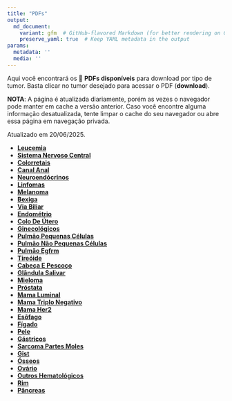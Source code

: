 ```yaml
---
title: "PDFs"
output: 
  md_document:
    variant: gfm  # GitHub-flavored Markdown (for better rendering on GitHub)
    preserve_yaml: true  # Keep YAML metadata in the output
params:
  metadata: ''
  media: ''
---
```


<script async src="https://scripts.simpleanalyticscdn.com/latest.js"></script>

Aqui você encontrará os 📝 **PDFs disponíveis** para download por tipo
de tumor. Basta clicar no tumor desejado para acessar o PDF
(**download**).

**NOTA**: A página é atualizada diariamente, porém as vezes o navegador
pode manter em cache a versão anterior. Caso você encontre alguma
informação desatualizada, tente limpar o cache do seu navegador ou abre
essa página em navegação privada.

Atualizado em 20/06/2025.

- [**Leucemia**](https://coeoralmeds-e768.restdb.io/media/6854f079f63b8048001e3c24?download=true)
- [**Sistema Nervoso
  Central**](https://coeoralmeds-e768.restdb.io/media/6854f07af63b8048001e3c27?download=true)
- [**Colorretais**](https://coeoralmeds-e768.restdb.io/media/6854f07cf63b8048001e3c2c?download=true)
- [**Canal
  Anal**](https://coeoralmeds-e768.restdb.io/media/6854f07ef63b8048001e3c2e?download=true)
- [**Neuroendócrinos**](https://coeoralmeds-e768.restdb.io/media/6854f07ff63b8048001e3c30?download=true)
- [**Linfomas**](https://coeoralmeds-e768.restdb.io/media/6854f080f63b8048001e3c32?download=true)
- [**Melanoma**](https://coeoralmeds-e768.restdb.io/media/6854f081f63b8048001e3c34?download=true)
- [**Bexiga**](https://coeoralmeds-e768.restdb.io/media/6854f082f63b8048001e3c36?download=true)
- [**Via
  Biliar**](https://coeoralmeds-e768.restdb.io/media/6854f083f63b8048001e3c38?download=true)
- [**Endométrio**](https://coeoralmeds-e768.restdb.io/media/6854f084f63b8048001e3c3a?download=true)
- [**Colo De
  Útero**](https://coeoralmeds-e768.restdb.io/media/6854f085f63b8048001e3c3c?download=true)
- [**Ginecológicos**](https://coeoralmeds-e768.restdb.io/media/6854f086f63b8048001e3c3e?download=true)
- [**Pulmão Pequenas
  Células**](https://coeoralmeds-e768.restdb.io/media/6854f087f63b8048001e3c40?download=true)
- [**Pulmão Não Pequenas
  Células**](https://coeoralmeds-e768.restdb.io/media/6854f088f63b8048001e3c42?download=true)
- [**Pulmão
  Egfrm**](https://coeoralmeds-e768.restdb.io/media/6854f089f63b8048001e3c44?download=true)
- [**Tireóide**](https://coeoralmeds-e768.restdb.io/media/6854f08cf63b8048001e3c48?download=true)
- [**Cabeça E
  Pescoço**](https://coeoralmeds-e768.restdb.io/media/6854f08df63b8048001e3c4a?download=true)
- [**Glândula
  Salivar**](https://coeoralmeds-e768.restdb.io/media/6854f08ef63b8048001e3c4c?download=true)
- [**Mieloma**](https://coeoralmeds-e768.restdb.io/media/6854f08ff63b8048001e3c4e?download=true)
- [**Próstata**](https://coeoralmeds-e768.restdb.io/media/6854f090f63b8048001e3c50?download=true)
- [**Mama
  Luminal**](https://coeoralmeds-e768.restdb.io/media/6854f093f63b8048001e3c55?download=true)
- [**Mama Triplo
  Negativo**](https://coeoralmeds-e768.restdb.io/media/6854f094f63b8048001e3c57?download=true)
- [**Mama
  Her2**](https://coeoralmeds-e768.restdb.io/media/6854f095f63b8048001e3c58?download=true)
- [**Esôfago**](https://coeoralmeds-e768.restdb.io/media/6854f096f63b8048001e3c5a?download=true)
- [**Fígado**](https://coeoralmeds-e768.restdb.io/media/6854f098f63b8048001e3c5c?download=true)
- [**Pele**](https://coeoralmeds-e768.restdb.io/media/6854f099f63b8048001e3c5e?download=true)
- [**Gástricos**](https://coeoralmeds-e768.restdb.io/media/6854f09bf63b8048001e3c61?download=true)
- [**Sarcoma Partes
  Moles**](https://coeoralmeds-e768.restdb.io/media/6854f09cf63b8048001e3c63?download=true)
- [**Gist**](https://coeoralmeds-e768.restdb.io/media/6854f09df63b8048001e3c65?download=true)
- [**Ósseos**](https://coeoralmeds-e768.restdb.io/media/6854f09ef63b8048001e3c67?download=true)
- [**Ovário**](https://coeoralmeds-e768.restdb.io/media/6854f09ff63b8048001e3c68?download=true)
- [**Outros
  Hematológicos**](https://coeoralmeds-e768.restdb.io/media/6854f0a0f63b8048001e3c6a?download=true)
- [**Rim**](https://coeoralmeds-e768.restdb.io/media/6854f0a1f63b8048001e3c6c?download=true)
- [**Pâncreas**](https://coeoralmeds-e768.restdb.io/media/6854f0a3f63b8048001e3c6e?download=true)
